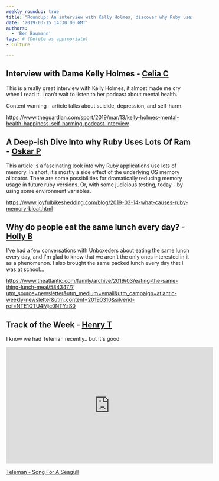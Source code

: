 ```yaml
---
weekly_roundup: true
title: "Roundup: An interview with Kelly Holmes, discover why Ruby uses a lot of Ram and why do we eat the same lunch every day?"
date: '2019-03-15 14:30:00 GMT'
authors:
  - 'Ben Baumann'
tags: # (Delete as appropriate)
- Culture

---
```


## Interview with Dame Kelly Holmes - [Celia C](/people#celia-collins)

This is a really great interview with Kelly Holmes, it almost made me cry when I read it. I can't wait to listen to her podcast about mental health.

Content warning - article talks about suicide, depression, and self-harm.

https://www.theguardian.com/sport/2019/mar/13/kelly-holmes-mental-health-happiness-self-harming-podcast-interview

## A Deep-ish Dive Into why Ruby Uses Lots Of Ram - [Oskar P](/people#oskar-pearson)

This article is a fascinating look into why Ruby applications use lots of memory. In short, it’s mostly a side effect of the underlying OS memory allocator. There are some possibilities for dramatically reducing memory usage in future ruby versions. Or, with some judicious testing, today - by using some environment variables.

https://www.joyfulbikeshedding.com/blog/2019-03-14-what-causes-ruby-memory-bloat.html

## Why do people eat the same lunch every day? - [Holly B](/people#holly-brenan)

I've had a few conversations with Unboxeders about eating the same lunch every day, and I'm glad to know that we aren't the only ones interested in it as a phenomenon. I also brought the same packed lunch every day that I was at school...

https://www.theatlantic.com/family/archive/2019/03/eating-the-same-thing-lunch-meal/584347/?utm_source=newsletter&utm_medium=email&utm_campaign=atlantic-weekly-newsletter&utm_content=20190310&silverid-ref=NTE1OTU4Mjc0NTYzS0

## Track of the Week - [Henry T](/people#henry-turner)

I know we had Teleman recently.. but it's good:

<iframe width="560" height="315" src="https://www.youtube.com/embed/yU58OGcZG8Y" frameborder="0" allow="accelerometer; autoplay; encrypted-media; gyroscope; picture-in-picture" allowfullscreen></iframe>

[Teleman - Song For A Seagull](https://www.youtube.com/watch?v=yU58OGcZG8Y)
